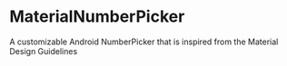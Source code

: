 # MaterialNumberPicker
A customizable Android NumberPicker that is inspired from the Material Design Guidelines
